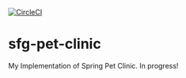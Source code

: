 [![CircleCI](https://circleci.com/gh/darkonion/sfg-pet-clinic.svg?style=svg)](https://circleci.com/gh/darkonion/sfg-pet-clinic)


# sfg-pet-clinic
My Implementation of Spring Pet Clinic. In progress!



